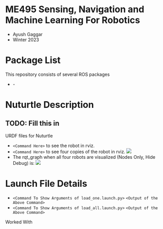 # ME495 Sensing, Navigation and Machine Learning For Robotics
* Ayush Gaggar
* Winter 2023
# Package List
This repository consists of several ROS packages
- <PACKAGE1> - <one sentence description>

# Nuturtle  Description
## TODO: Fill this in
URDF files for Nuturtle <Name Your Robot>
* `<Command Here>` to see the robot in rviz.
* `<Command Here>` to see four copies of the robot in rviz.
![](images/rviz.png)
* The rqt_graph when all four robots are visualized (Nodes Only, Hide Debug) is:
![](images/rqt_graph.svg)
# Launch File Details
* `<Command To Show Arguments of load_one.launch.py>`
  `<Output of the Above Command>`
* `<Command To Show Arguments of load_all.launch.py>`
  `<Output of the Above Command>`

Worked With <List anyone you worked with here or change to nobody if nobody>